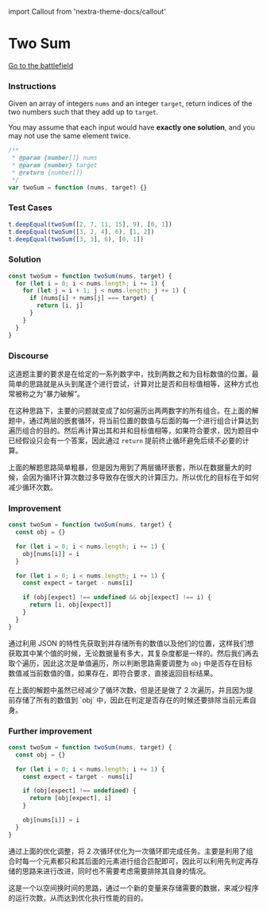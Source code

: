import Callout from 'nextra-theme-docs/callout'

# Two Sum

[Go to the battlefield](https://leetcode.com/problems/two-sum/)

### Instructions

Given an array of integers `nums` and an integer `target`, return indices of the two numbers such that they add up to `target`.

You may assume that each input would have **exactly one solution**, and you may not use the same element twice.

```js
/**
 * @param {number[]} nums
 * @param {number} target
 * @return {number[]}
 */
var twoSum = function (nums, target) {}
```

### Test Cases

```js
t.deepEqual(twoSum([2, 7, 11, 15], 9), [0, 1])
t.deepEqual(twoSum([3, 2, 4], 6), [1, 2])
t.deepEqual(twoSum([3, 3], 6), [0, 1])
```

### Solution

```js
const twoSum = function twoSum(nums, target) {
  for (let i = 0; i < nums.length; i += 1) {
    for (let j = i + 1; j < nums.length; j += 1) {
      if (nums[i] + nums[j] === target) {
        return [i, j]
      }
    }
  }
}
```

### Discourse

这道题主要的要求是在给定的一系列数字中，找到两数之和为目标数值的位置。最简单的思路就是从头到尾逐个进行尝试，计算对比是否和目标值相等，这种方式也常被称之为“暴力破解”。

在这种思路下，主要的问题就变成了如何遍历出两两数字的所有组合。在上面的解题中，通过两层的嵌套循环，将当前位置的数值与后面的每一个进行组合计算达到遍历组合的目的。然后再计算出其和并和目标值相等，如果符合要求，因为题目中已经假设只会有一个答案，因此通过 `return` 提前终止循环避免后续不必要的计算。

<Callout type="warning" emoji="⚠️">
上面的解题思路简单粗暴，但是因为用到了两层循环嵌套，所以在数据量大的时候，会因为循环计算次数过多导致存在很大的计算压力。所以优化的目标在于如何减少循环次数。
</Callout>

### Improvement

```js
const twoSum = function twoSum(nums, target) {
  const obj = {}

  for (let i = 0; i < nums.length; i += 1) {
    obj[nums[i]] = i
  }

  for (let i = 0; i < nums.length; i += 1) {
    const expect = target - nums[i]

    if (obj[expect] !== undefined && obj[expect] !== i) {
      return [i, obj[expect]]
    }
  }
}
```

通过利用 JSON 的特性先获取到并存储所有的数值以及他们的位置，这样我们想获取其中某个值的时候，无论数据量有多大，其复杂度都是一样的。然后我们再去取个遍历，因此这次是单值遍历，所以判断思路需要调整为 `obj` 中是否存在目标数值减当前数值的值，如果存在，即符合要求，直接返回目标结果。

<Callout type="warning" emoji="⚠️">
在上面的解题中虽然已经减少了循环次数，但是还是做了 2 次遍历，并且因为提前存储了所有的数值到 `obj` 中，因此在判定是否存在的时候还要排除当前元素自身。
</Callout>

### Further improvement

```js
const twoSum = function twoSum(nums, target) {
  const obj = {}

  for (let i = 0; i < nums.length; i += 1) {
    const expect = target - nums[i]

    if (obj[expect] !== undefined) {
      return [obj[expect], i]
    }

    obj[nums[i]] = i
  }
}
```

通过上面的优化调整，将 2 次循环优化为一次循环即完成任务。主要是利用了组合时每一个元素都只和其后面的元素进行组合匹配即可，因此可以利用先判定再存储的思路来进行改进，同时也不需要考虑需要排除其自身的情况。

<Callout emoji="🚀">
这是一个以空间换时间的思路，通过一个新的变量来存储需要的数据，来减少程序的运行次数，从而达到优化执行性能的目的。
</Callout>
